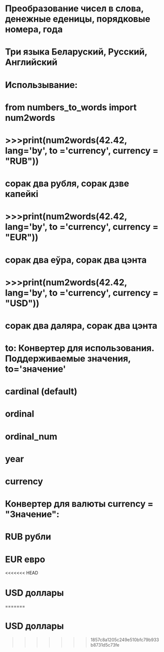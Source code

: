 # Преобразование чисел в слова, денежные еденицы, порядковые номера, года 

# Три языка Беларуский, Русский, Английский 

# Использывание: 

# from numbers_to_words import num2words
# >>>print(num2words(42.42, lang='by', to ='currency', currency = "RUB"))
# сорак два рубля, сорак дзве капейкі

# >>>print(num2words(42.42, lang='by', to ='currency', currency = "EUR"))
# сорак два еўра, сорак два цэнта

# >>>print(num2words(42.42, lang='by', to ='currency', currency = "USD"))
# сорак два даляра, сорак два цэнта

# to: Конвертер для использования. Поддерживаемые значения, to='значение'

# cardinal (default)
# ordinal 
# ordinal_num
# year
# currency

# Конвертер для валюты currency = "Значение":

# RUB рубли
# EUR евро 
<<<<<<< HEAD
# USD доллары
=======
# USD доллары
>>>>>>> 1857c8a1205c249e510bfc79b933b8731d5c73fe
